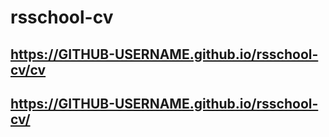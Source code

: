 # rsschool-cv
## https://GITHUB-USERNAME.github.io/rsschool-cv/cv
## https://GITHUB-USERNAME.github.io/rsschool-cv/
